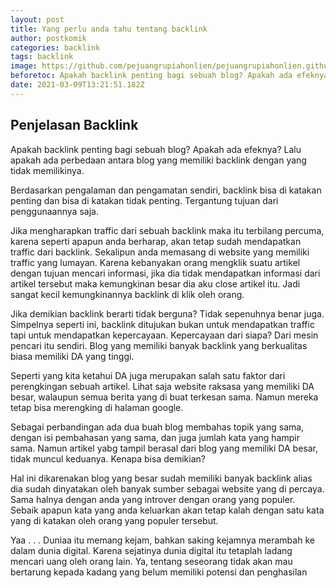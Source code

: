 ```yaml
---
layout: post
title: Yang perlu anda tahu tentang backlink
author: postkomik
categories: backlink
tags: backlink
image: https://github.com/pejuangrupiahonlien/pejuangrupiahonlien.github.io/blob/main/assets/images/10.jpg?raw=true
beforetoc: Apakah backlink penting bagi sebuah blog? Apakah ada efeknya? Lalu apakah ada perbedaan antara blog yang memiliki backlink dengan yang tidak memilikinya.
date: 2021-03-09T13:21:51.182Z
---
```

## Penjelasan Backlink

Apakah backlink penting bagi sebuah blog? Apakah ada efeknya? Lalu apakah ada perbedaan antara blog yang memiliki backlink dengan yang tidak memilikinya.

Berdasarkan pengalaman dan pengamatan sendiri, backlink bisa di katakan penting dan bisa di katakan tidak penting. Tergantung tujuan dari penggunaannya saja.

Jika mengharapkan traffic dari sebuah backlink maka itu terbilang percuma, karena seperti apapun anda berharap, akan tetap sudah mendapatkan traffic dari backlink. Sekalipun anda memasang di website yang memiliki traffic yang lumayan. Karena kebanyakan orang mengklik suatu artikel dengan tujuan mencari informasi, jika dia tidak mendapatkan informasi dari artikel tersebut maka kemungkinan besar dia aku close artikel itu. Jadi sangat kecil kemungkinannya backlink di klik oleh orang.

Jika demikian backlink berarti tidak berguna? Tidak sepenuhnya benar juga. Simpelnya seperti ini, backlink ditujukan bukan untuk mendapatkan traffic tapi untuk mendapatkan kepercayaan. Kepercayaan dari siapa? Dari mesin pencari itu sendiri. Blog yang memiliki banyak backlink yang berkualitas biasa memiliki DA yang tinggi.

Seperti yang kita ketahui DA juga merupakan salah satu faktor dari perengkingan sebuah artikel. Lihat saja website raksasa yang memiliki DA besar, walaupun semua berita yang di buat terkesan sama. Namun mereka tetap bisa merengking di halaman google.

Sebagai perbandingan ada dua buah blog membahas topik yang sama, dengan isi pembahasan yang sama, dan juga jumlah kata yang hampir sama. Namun artikel yabg tampil berasal dari blog yang memiliki DA besar, tidak muncul keduanya. Kenapa bisa demikian?

Hal ini dikarenakan blog yang besar sudah memiliki banyak backlink alias dia sudah dinyatakan oleh banyak sumber sebagai website yang di percaya. Sama halnya dengan anda yang introver dengan orang yang populer. Sebaik apapun kata yang anda keluarkan akan tetap kalah dengan satu kata yang di katakan oleh orang yang populer tersebut.

Yaa . . . Duniaa itu memang kejam, bahkan saking kejamnya merambah ke dalam dunia digital. Karena sejatinya dunia digital itu tetaplah ladang mencari uang oleh orang lain. Ya, tentang seseorang tidak akan mau bertarung kepada kadang yang belum memiliki potensi dan penghasilan